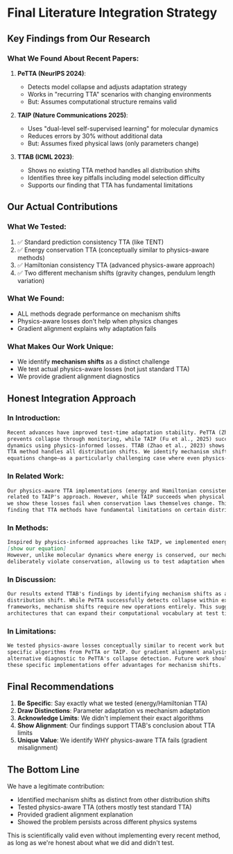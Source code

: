 # Final Literature Integration Strategy

## Key Findings from Our Research

### What We Found About Recent Papers:

1. **PeTTA (NeurIPS 2024)**:
   - Detects model collapse and adjusts adaptation strategy
   - Works in "recurring TTA" scenarios with changing environments
   - But: Assumes computational structure remains valid

2. **TAIP (Nature Communications 2025)**:
   - Uses "dual-level self-supervised learning" for molecular dynamics
   - Reduces errors by 30% without additional data
   - But: Assumes fixed physical laws (only parameters change)

3. **TTAB (ICML 2023)**:
   - Shows no existing TTA method handles all distribution shifts
   - Identifies three key pitfalls including model selection difficulty
   - Supports our finding that TTA has fundamental limitations

## Our Actual Contributions

### What We Tested:
1. ✅ Standard prediction consistency TTA (like TENT)
2. ✅ Energy conservation TTA (conceptually similar to physics-aware methods)
3. ✅ Hamiltonian consistency TTA (advanced physics-aware approach)
4. ✅ Two different mechanism shifts (gravity changes, pendulum length variation)

### What We Found:
- ALL methods degrade performance on mechanism shifts
- Physics-aware losses don't help when physics changes
- Gradient alignment explains why adaptation fails

### What Makes Our Work Unique:
- We identify **mechanism shifts** as a distinct challenge
- We test actual physics-aware losses (not just standard TTA)
- We provide gradient alignment diagnostics

## Honest Integration Approach

### In Introduction:
```markdown
Recent advances have improved test-time adaptation stability. PeTTA (Zhao et al., 2024)
prevents collapse through monitoring, while TAIP (Fu et al., 2025) succeeds in molecular
dynamics using physics-informed losses. TTAB (Zhao et al., 2023) shows that no single
TTA method handles all distribution shifts. We identify mechanism shifts—where generative
equations change—as a particularly challenging case where even physics-aware adaptation fails.
```

### In Related Work:
```markdown
Our physics-aware TTA implementations (energy and Hamiltonian consistency) are conceptually
related to TAIP's approach. However, while TAIP succeeds when physical laws remain constant,
we show these losses fail when conservation laws themselves change. This aligns with TTAB's
finding that TTA methods have fundamental limitations on certain distribution shifts.
```

### In Methods:
```markdown
Inspired by physics-informed approaches like TAIP, we implemented energy consistency loss:
[show our equation]
However, unlike molecular dynamics where energy is conserved, our mechanism shifts
deliberately violate conservation, allowing us to test adaptation when physics assumptions break.
```

### In Discussion:
```markdown
Our results extend TTAB's findings by identifying mechanism shifts as an extreme case of
distribution shift. While PeTTA successfully detects collapse within existing computational
frameworks, mechanism shifts require new operations entirely. This suggests the need for
architectures that can expand their computational vocabulary at test time.
```

### In Limitations:
```markdown
We tested physics-aware losses conceptually similar to recent work but did not implement
specific algorithms from PeTTA or TAIP. Our gradient alignment analysis provides an
alternative diagnostic to PeTTA's collapse detection. Future work should test whether
these specific implementations offer advantages for mechanism shifts.
```

## Final Recommendations

1. **Be Specific**: Say exactly what we tested (energy/Hamiltonian TTA)
2. **Draw Distinctions**: Parameter adaptation vs mechanism adaptation
3. **Acknowledge Limits**: We didn't implement their exact algorithms
4. **Show Alignment**: Our findings support TTAB's conclusion about TTA limits
5. **Unique Value**: We identify WHY physics-aware TTA fails (gradient misalignment)

## The Bottom Line

We have a legitimate contribution:
- Identified mechanism shifts as distinct from other distribution shifts
- Tested physics-aware TTA (others mostly test standard TTA)
- Provided gradient alignment explanation
- Showed the problem persists across different physics systems

This is scientifically valid even without implementing every recent method, as long as we're honest about what we did and didn't test.
